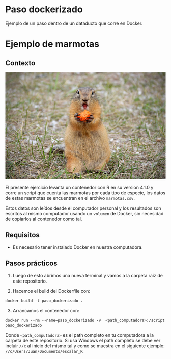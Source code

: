 # Paso dockerizado

Ejemplo de un paso dentro de un dataducto que corre en Docker.

# Ejemplo de marmotas

## Contexto

![](img/marmota.jpg)

El presente ejercicio levanta un contenedor con R en su version 4.1.0 y corre
un script que cuenta las marmotas por cada tipo de especie, los datos de estas
marmotas se encuentran en el archivo `marmotas.csv`.

Estos datos son leídos desde el computador personal y los resultados son 
escritos al mismo computador usando un `volumen` de Docker, sin necesidad de 
copiarlos al contenedor como tal.

## Requisitos

- Es necesario tener instalado Docker en nuestra computadora. 

## Pasos prácticos

1. Luego de esto abrimos una nueva terminal y vamos a la carpeta raíz de este 
repositorio.

2. Hacemos el build del Dockerfile con:

```
docker build -t paso_dockerizado .
```

3. Arrancamos el contenedor con:

```
docker run --rm --name=paso_dockerizado -v  <path_computadora>:/script paso_dockerizado
```

Donde `<path_computadora>` es el path completo en tu computadora a la carpeta de
este repositorio. Si usa Windows el path completo se debe ver incluir `//c` al 
inicio del mismo tal y como se muestra en el siguiente ejemplo: 
`//c/Users/Juan/Documents/escalar_R`

